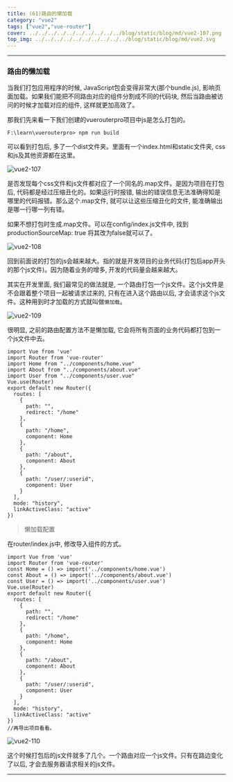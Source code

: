 ```yaml
---
title: (61)路由的懒加载
category: "vue2"
tags: ["vue2","vue-router"]
cover: ../../../../../../../../../../blog/static/blog/md/vue2-107.png
top_img: ../../../../../../../../../../blog/static/blog/md/vue2.svg
---
```


***

### 路由的懒加载


当我们打包应用程序的时候, JavaScript包会变得非常大(那个bundle.js), 影响页面加载。如果我们能把不同路由对应的组件分割成不同的代码块, 然后当路由被访问的时候才加载对应的组件, 这样就更加高效了。

那我们先来看一下我们创建的vuerouterpro项目中js是怎么打包的。

    F:\learn\vuerouterpro> npm run build

可以看到打包后, 多了一个dist文件夹。里面有一个index.html和static文件夹, css和js及其他资源都在这里。


![vue2-107](../../../../../../../../../../blog/static/blog/md/vue2-107.png)


是否发现每个css文件和js文件都对应了一个同名的.map文件。是因为项目在打包后, 代码都是经过压缩丑化的。如果运行时报错, 输出的错误信息无法准确得知是哪里的代码报错。那么这个.map文件, 就可以让这些压缩丑化的文件, 能准确输出是哪一行哪一列有错。

如果不想打包时生成.map文件。可以在config/index.js文件中, 找到productionSourceMap: true
将其改为false就可以了。


![vue2-108](../../../../../../../../../../blog/static/blog/md/vue2-108.png)


回到前面说的打包的js会越来越大。指的就是开发项目的业务代码(打包后app开头的那个js文件)。因为随着业务的增多, 开发的代码量会越来越大。


其实在开发里面, 我们最常见的做法就是, 一个路由打包一个js文件。这个js文件是不会跟着整个项目一起被请求过来的,  只有在进入这个路由以后, 才会请求这个js文件。这种用到时才加载的方式就叫做`懒加载`。


![vue2-109](../../../../../../../../../../blog/static/blog/md/vue2-109.png)


很明显, 之前的路由配置方法不是懒加载, 它会将所有页面的业务代码都打包到一个js文件中去。


    import Vue from 'vue'
    import Router from 'vue-router'
    import Home from "../components/home.vue"
    import About from "../components/about.vue"
    import User from "../components/user.vue"
    Vue.use(Router)
    export default new Router({
      routes: [
        {
          path: "",
          redirect: "/home"
        },
        {
          path: "/home",
          component: Home
        },
        {
          path: "/about",
          component: About
        },
        {
          path: "/user/:userid",
          component: User
        }
      ],
      mode: "history",
      linkActiveClass: "active"
    })


> 懒加载配置

在router/index.js中, 修改导入组件的方式。


    import Vue from 'vue'
    import Router from 'vue-router'
    const Home = () => import('../components/home.vue')
    const About = () => import('../components/about.vue')
    const User = () => import('../components/user.vue')
    Vue.use(Router)
    export default new Router({
      routes: [
        {
          path: "",
          redirect: "/home"
        },
        {
          path: "/home",
          component: Home
        },
        {
          path: "/about",
          component: About
        },
        {
          path: "/user/:userid",
          component: User
        }
      ],
      mode: "history",
      linkActiveClass: "active"
    })
    //再导出项目看看。


![vue2-110](../../../../../../../../../../blog/static/blog/md/vue2-110.png)


这个时候打包后的js文件就多了几个。一个路由对应一个js文件。只有在路边变化了以后, 才会去服务器请求相关的js文件。

***